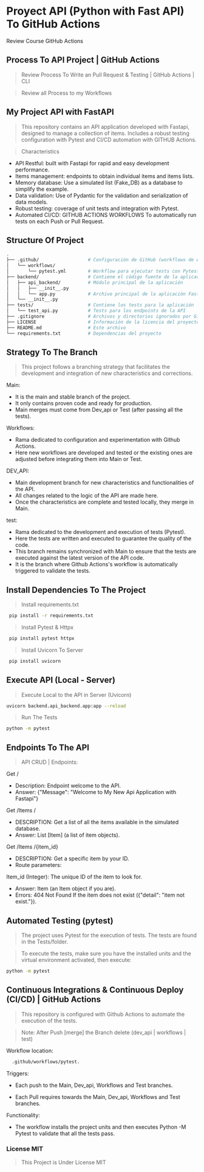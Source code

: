 # Proyect API (Python with Fast API) To GitHub Actions
Review Course GitHub Actions 

## Process To API Project | GitHub Actions 

> Review Process To Write an Pull Request & Testing | GitHub Actions | CLI

> Review all Process to my Workflows

## My Project API with FastAPI 

> This repository contains an API application developed with Fastapi, designed to manage a collection of items. Includes a robust testing configuration with Pytest and CI/CD automation with GITHUB Actions.

> Characteristics

- API Restful: built with Fastapi for rapid and easy development performance.
- Items management: endpoints to obtain individual items and items lists.
- Memory database: Use a simulated list (Fake_DB) as a database to simplify the example.
- Data validation: Use of Pydantic for the validation and serialization of data models.
- Robust testing: coverage of unit tests and integration with Pytest.
- Automated CI/CD: GITHUB ACTIONS WORKFLOWS To automatically run tests on each Push or Pull Request.

## Structure Of Project

```bash
.
├── .github/                  # Configuración de GitHub (workflows de Actions)
│   └── workflows/
│       └── pytest.yml        # Workflow para ejecutar tests con Pytest
├── backend/                  # Contiene el código fuente de la aplicación API
│   ├── api_backend/          # Módulo principal de la aplicación
│   │   ├── __init__.py
│   │   └── app.py            # Archivo principal de la aplicación FastAPI
│   └── __init__.py
├── tests/                    # Contiene los tests para la aplicación
│   └── test_api.py           # Tests para los endpoints de la API
├── .gitignore                # Archivos y directorios ignorados por Git
├── LICENSE                   # Información de la licencia del proyecto
├── README.md                 # Este archivo
└── requirements.txt          # Dependencias del proyecto

```

## Strategy To The Branch

> This project follows a branching strategy that facilitates the development and integration of new characteristics and corrections.

 Main:

- It is the main and stable branch of the project.
- It only contains proven code and ready for production.
- Main merges must come from Dev_api or Test (after passing all the tests).

 Workflows:

- Rama dedicated to configuration and experimentation with Github Actions.
- Here new workflows are developed and tested or the existing ones are adjusted before integrating them into Main or Test.

 DEV_API:

- Main development branch for new characteristics and functionalities of the API.
- All changes related to the logic of the API are made here.
- Once the characteristics are complete and tested locally, they merge in Main.

 test:

- Rama dedicated to the development and execution of tests (Pytest).
- Here the tests are written and executed to guarantee the quality of the code.
- This branch remains synchronized with Main to ensure that the tests are executed against the latest version of the API code.
- It is the branch where Github Actions's workflow is automatically triggered to validate the tests.

## Install Dependencies To The Project 

> Install requirements.txt 

```bash
 pip install -r requirements.txt
```

> Install Pytest & Httpx

```bash
 pip install pytest httpx
```

> Install Uvicorn To Server


```bash
 pip install uvicorn
```

## Execute API (Local - Server) 

> Execute Local to the API in Server (Uvicorn)


```bash
uvicorn backend.api_backend.app:app --reload
```

> Run The Tests

```bash
python -m pytest
```

## Endpoints To The API

> API CRUD | Endpoints: 

Get /

- Description: Endpoint welcome to the API.
- Answer: {"Message": "Welcome to My New Api Application with Fastapi"}

Get /Items /

- DESCRIPTION: Get a list of all the items available in the simulated database.
- Answer: List [Item] (a list of item objects).

Get /Items /{item_id}

- DESCRIPTION: Get a specific item by your ID.
- Route parameters:

Item_id (Integer): The unique ID of the item to look for.

- Answer: Item (an Item object if you are).
- Errors: 404 Not Found If the item does not exist ({"detail": "item not exist."}).

## Automated Testing (pytest)

> The project uses Pytest for the execution of tests. The tests are found in the Tests/folder.

> To execute the tests, make sure you have the installed units and the virtual environment activated, then execute:

```bash
python -m pytest
```

## Continuous Integrations & Continuous Deploy (CI/CD) | GitHub Actions

> This repository is configured with Github Actions to automate the execution of the tests.

> Note: After Push [merge] the Branch delete (dev_api | workflows | test)

Workflow location: 
```bash
  .github/workflows/pytest.
```

Triggers:

- Each push to the Main, Dev_api, Workflows and Test branches.

- Each Pull requires towards the Main, Dev_api, Workflows and Test branches.

Functionality: 

- The workflow installs the project units and then executes Python -M Pytest to validate that all the tests pass.

### License MIT 

> This Project is Under License MIT 